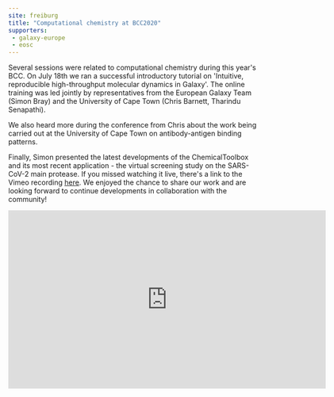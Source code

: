 ```yaml
---
site: freiburg
title: "Computational chemistry at BCC2020"
supporters:
 - galaxy-europe
 - eosc
---
```


Several sessions were related to computational chemistry during this year's BCC. On July 18th we ran a successful introductory tutorial on 'Intuitive, reproducible high-throughput molecular dynamics in Galaxy'. The online training was led jointly by representatives from the European Galaxy Team (Simon Bray) and the University of Cape Town (Chris Barnett, Tharindu Senapathi).

We also heard more during the conference from Chris about the work being carried out at the University of Cape Town on antibody-antigen binding patterns.

Finally, Simon presented the latest developments of the ChemicalToolbox and its most recent application - the virtual screening study on the SARS-CoV-2 main protease. If you missed watching it live, there's a link to the Vimeo recording [here](https://player.vimeo.com/video/437703080). We enjoyed the chance to share our work and are looking forward to continue developments in collaboration with the community!

<iframe title="vimeo-player" src="https://player.vimeo.com/video/437703080" width="640" height="360" frameborder="0" allowfullscreen></iframe>

